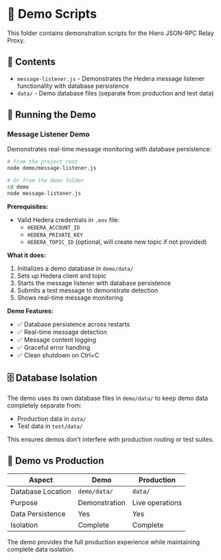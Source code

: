 # 🚀 Demo Scripts

This folder contains demonstration scripts for the Hiero JSON-RPC Relay Proxy.

## 📁 Contents

- `message-listener.js` - Demonstrates the Hedera message listener functionality with database persistence
- `data/` - Demo database files (separate from production and test data)

## 🎯 Running the Demo

### Message Listener Demo

Demonstrates real-time message monitoring with database persistence:

```bash
# From the project root
node demo/message-listener.js

# Or from the demo folder
cd demo
node message-listener.js
```

**Prerequisites:**
- Valid Hedera credentials in `.env` file:
  - `HEDERA_ACCOUNT_ID`
  - `HEDERA_PRIVATE_KEY`
  - `HEDERA_TOPIC_ID` (optional, will create new topic if not provided)

**What it does:**
1. Initializes a demo database in `demo/data/`
2. Sets up Hedera client and topic
3. Starts the message listener with database persistence
4. Submits a test message to demonstrate detection
5. Shows real-time message monitoring

**Demo Features:**
- ✅ Database persistence across restarts
- ✅ Real-time message detection
- ✅ Message content logging
- ✅ Graceful error handling
- ✅ Clean shutdown on Ctrl+C

## 🗄️ Database Isolation

The demo uses its own database files in `demo/data/` to keep demo data completely separate from:
- Production data in `data/`
- Test data in `test/data/`

This ensures demos don't interfere with production routing or test suites.

## 🧪 Demo vs Production

| Aspect | Demo | Production |
|--------|------|------------|
| Database Location | `demo/data/` | `data/` |
| Purpose | Demonstration | Live operations |
| Data Persistence | Yes | Yes |
| Isolation | Complete | Complete |

The demo provides the full production experience while maintaining complete data isolation.
